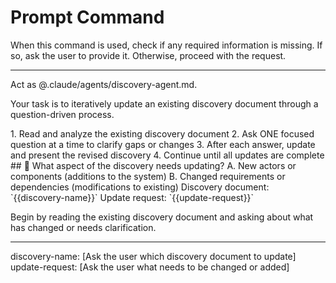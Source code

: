# Prompt Command

When this command is used, check if any required information is missing. If so, ask the user to provide it. Otherwise, proceed with the request.

---

Act as @.claude/agents/discovery-agent.md.

Your task is to iteratively update an existing discovery document through a question-driven process.

<process>
1. Read and analyze the existing discovery document
2. Ask ONE focused question at a time to clarify gaps or changes
3. After each answer, update and present the revised discovery
4. Continue until all updates are complete
</process>

<template>
## [Emoji] [Question]?
    A. [Suggestion 1]
    B. [Suggestion 2]
</template>

<example>
## 🔄 What aspect of the discovery needs updating?
    A. New actors or components (additions to the system)
    B. Changed requirements or dependencies (modifications to existing)
</example>

<requirements>
Discovery document: `{{discovery-name}}`
Update request: `{{update-request}}`
</requirements>

Begin by reading the existing discovery document and asking about what has changed or needs clarification.

---
discovery-name: [Ask the user which discovery document to update]
update-request: [Ask the user what needs to be changed or added]
